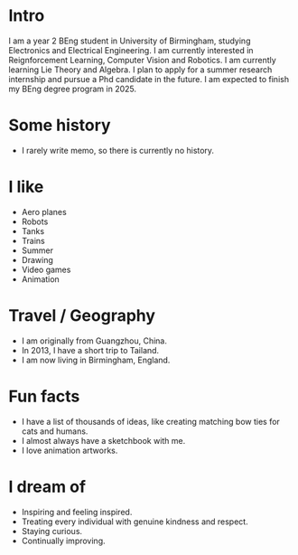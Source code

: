 # Intro

I am a year 2 BEng student in University of Birmingham, studying Electronics and Electrical Engineering. I am currently interested in Reignforcement Learning, Computer Vision and Robotics. I am currently learning Lie Theory and   Algebra. I plan to apply for a summer research internship and pursue a Phd candidate in the future. I am expected to finish my BEng degree program in 2025.

# Some history

- I rarely write memo, so there is currently no history.

# I like

- Aero planes
- Robots
- Tanks
- Trains
- Summer
- Drawing
- Video games
- Animation

# Travel / Geography

- I am originally from Guangzhou, China.
- In 2013, I have a short trip to Tailand.
- I am now living in Birmingham, England.

# Fun facts

- I have a list of thousands of ideas, like creating matching bow ties for cats and humans.
- I almost always have a sketchbook with me.
- I love animation artworks.

# I dream of

- Inspiring and feeling inspired.
- Treating every individual with genuine kindness and respect.
- Staying curious.
- Continually improving.
